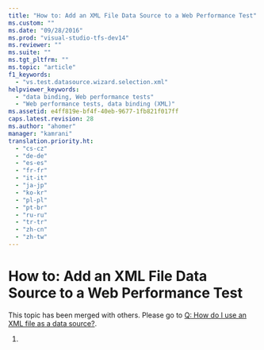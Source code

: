 ```yaml
---
title: "How to: Add an XML File Data Source to a Web Performance Test"
ms.custom: ""
ms.date: "09/28/2016"
ms.prod: "visual-studio-tfs-dev14"
ms.reviewer: ""
ms.suite: ""
ms.tgt_pltfrm: ""
ms.topic: "article"
f1_keywords: 
  - "vs.test.datasource.wizard.selection.xml"
helpviewer_keywords: 
  - "data binding, Web performance tests"
  - "Web performance tests, data binding (XML)"
ms.assetid: e4ff819e-bf4f-40eb-9677-1fb821f017ff
caps.latest.revision: 28
ms.author: "ahomer"
manager: "kamrani"
translation.priority.ht: 
  - "cs-cz"
  - "de-de"
  - "es-es"
  - "fr-fr"
  - "it-it"
  - "ja-jp"
  - "ko-kr"
  - "pl-pl"
  - "pt-br"
  - "ru-ru"
  - "tr-tr"
  - "zh-cn"
  - "zh-tw"
---
```

# How to: Add an XML File Data Source to a Web Performance Test
This topic has been merged with others. Please go to [Q: How do I use an XML file as a data source?](../test/add-a-data-source-to-a-web-performance-test.md#AddingDataBindingWebTest_QA_XMLFile).  
  
1.